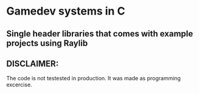 # Gamedev systems in C

## Single header libraries that comes with example projects using Raylib

## DISCLAIMER:
The code is not testested in production. It was made as programming excercise.


